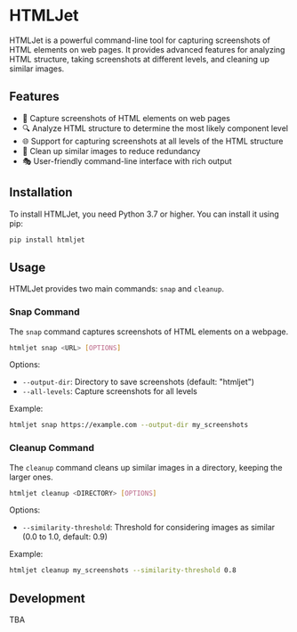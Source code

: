 # HTMLJet

HTMLJet is a powerful command-line tool for capturing screenshots of HTML elements on web pages. It provides advanced features for analyzing HTML structure, taking screenshots at different levels, and cleaning up similar images.

## Features

- 📸 Capture screenshots of HTML elements on web pages
- 🔍 Analyze HTML structure to determine the most likely component level
- 🌐 Support for capturing screenshots at all levels of the HTML structure
- 🧹 Clean up similar images to reduce redundancy
- 🎭 User-friendly command-line interface with rich output

## Installation

To install HTMLJet, you need Python 3.7 or higher. You can install it using pip:

```bash
pip install htmljet
```

## Usage

HTMLJet provides two main commands: `snap` and `cleanup`.

### Snap Command

The `snap` command captures screenshots of HTML elements on a webpage.

```bash
htmljet snap <URL> [OPTIONS]
```

Options:
- `--output-dir`: Directory to save screenshots (default: "htmljet")
- `--all-levels`: Capture screenshots for all levels

Example:
```bash
htmljet snap https://example.com --output-dir my_screenshots
```

### Cleanup Command

The `cleanup` command cleans up similar images in a directory, keeping the larger ones.

```bash
htmljet cleanup <DIRECTORY> [OPTIONS]
```

Options:
- `--similarity-threshold`: Threshold for considering images as similar (0.0 to 1.0, default: 0.9)

Example:
```bash
htmljet cleanup my_screenshots --similarity-threshold 0.8
```

## Development

TBA

